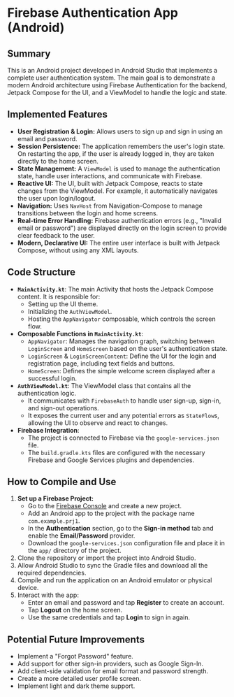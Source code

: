 # Firebase Authentication App (Android)

## Summary

This is an Android project developed in Android Studio that implements a complete user authentication system. The main goal is to demonstrate a modern Android architecture using Firebase Authentication for the backend, Jetpack Compose for the UI, and a ViewModel to handle the logic and state.

## Implemented Features

*   **User Registration & Login:** Allows users to sign up and sign in using an email and password.
*   **Session Persistence:** The application remembers the user's login state. On restarting the app, if the user is already logged in, they are taken directly to the home screen.
*   **State Management:** A `ViewModel` is used to manage the authentication state, handle user interactions, and communicate with Firebase.
*   **Reactive UI:** The UI, built with Jetpack Compose, reacts to state changes from the ViewModel. For example, it automatically navigates the user upon login/logout.
*   **Navigation:** Uses `NavHost` from Navigation-Compose to manage transitions between the login and home screens.
*   **Real-time Error Handling:** Firebase authentication errors (e.g., "Invalid email or password") are displayed directly on the login screen to provide clear feedback to the user.
*   **Modern, Declarative UI:** The entire user interface is built with Jetpack Compose, without using any XML layouts.

## Code Structure

*   **`MainActivity.kt`**: The main Activity that hosts the Jetpack Compose content. It is responsible for:
    *   Setting up the UI theme.
    *   Initializing the `AuthViewModel`.
    *   Hosting the `AppNavigator` composable, which controls the screen flow.
*   **Composable Functions in `MainActivity.kt`**:
    *   `AppNavigator`: Manages the navigation graph, switching between `LoginScreen` and `HomeScreen` based on the user's authentication state.
    *   `LoginScreen` & `LoginScreenContent`: Define the UI for the login and registration page, including text fields and buttons.
    *   `HomeScreen`: Defines the simple welcome screen displayed after a successful login.
*   **`AuthViewModel.kt`**: The ViewModel class that contains all the authentication logic.
    *   It communicates with `FirebaseAuth` to handle user sign-up, sign-in, and sign-out operations.
    *   It exposes the current user and any potential errors as `StateFlow`s, allowing the UI to observe and react to changes.
*   **Firebase Integration**:
    *   The project is connected to Firebase via the `google-services.json` file.
    *   The `build.gradle.kts` files are configured with the necessary Firebase and Google Services plugins and dependencies.

## How to Compile and Use

1.  **Set up a Firebase Project:**
    *   Go to the [Firebase Console](https://console.firebase.google.com/) and create a new project.
    *   Add an Android app to the project with the package name `com.example.prj1`.
    *   In the **Authentication** section, go to the **Sign-in method** tab and enable the **Email/Password** provider.
    *   Download the `google-services.json` configuration file and place it in the `app/` directory of the project.
2.  Clone the repository or import the project into Android Studio.
3.  Allow Android Studio to sync the Gradle files and download all the required dependencies.
4.  Compile and run the application on an Android emulator or physical device.
5.  Interact with the app:
    *   Enter an email and password and tap **Register** to create an account.
    *   Tap **Logout** on the home screen.
    *   Use the same credentials and tap **Login** to sign in again.

## Potential Future Improvements

*   Implement a "Forgot Password" feature.
*   Add support for other sign-in providers, such as Google Sign-In.
*   Add client-side validation for email format and password strength.
*   Create a more detailed user profile screen.
*   Implement light and dark theme support.
